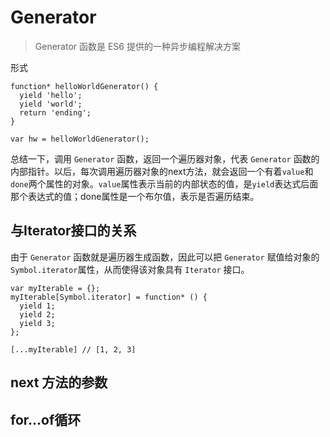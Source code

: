 # Generator
>Generator 函数是 ES6 提供的一种异步编程解决方案

形式

```
function* helloWorldGenerator() {
  yield 'hello';
  yield 'world';
  return 'ending';
}

var hw = helloWorldGenerator();
```
总结一下，调用 `Generator` 函数，返回一个遍历器对象，代表 `Generator` 函数的内部指针。以后，每次调用遍历器对象的next方法，就会返回一个有着`value`和`done`两个属性的对象。`value`属性表示当前的内部状态的值，是`yield`表达式后面那个表达式的值；done属性是一个布尔值，表示是否遍历结束。

## 与Iterator接口的关系
由于 `Generator` 函数就是遍历器生成函数，因此可以把 `Generator` 赋值给对象的`Symbol.iterator`属性，从而使得该对象具有 `Iterator` 接口。

```
var myIterable = {};
myIterable[Symbol.iterator] = function* () {
  yield 1;
  yield 2;
  yield 3;
};

[...myIterable] // [1, 2, 3]

```

## next 方法的参数
## for...of循环
